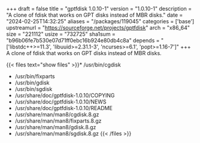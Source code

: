 +++
draft = false
title = "gptfdisk 1.0.10-1"
version = "1.0.10-1"
description = "A clone of fdisk that works on GPT disks instead of MBR disks."
date = "2024-02-25T14:32:25"
aliases = "/packages/119045"
categories = ['base']
upstreamurl = "https://sourceforge.net/projects/gptfdisk"
arch = "x86_64"
size = "221112"
usize = "732725"
sha1sum = "b96b06fe7b530e07d71ff0ebc16b924e80db4c8a"
depends = "['libstdc++>=11.3', 'libuuid>=2.31.1-3', 'ncurses>=6.1', 'popt>=1.16-7']"
+++
A clone of fdisk that works on GPT disks instead of MBR disks.

{{< files text="show files" >}}* /usr/bin/cgdisk
* /usr/bin/fixparts
* /usr/bin/gdisk
* /usr/bin/sgdisk
* /usr/share/doc/gptfdisk-1.0.10/COPYING
* /usr/share/doc/gptfdisk-1.0.10/NEWS
* /usr/share/doc/gptfdisk-1.0.10/README
* /usr/share/man/man8/cgdisk.8.gz
* /usr/share/man/man8/fixparts.8.gz
* /usr/share/man/man8/gdisk.8.gz
* /usr/share/man/man8/sgdisk.8.gz
{{< /files >}}